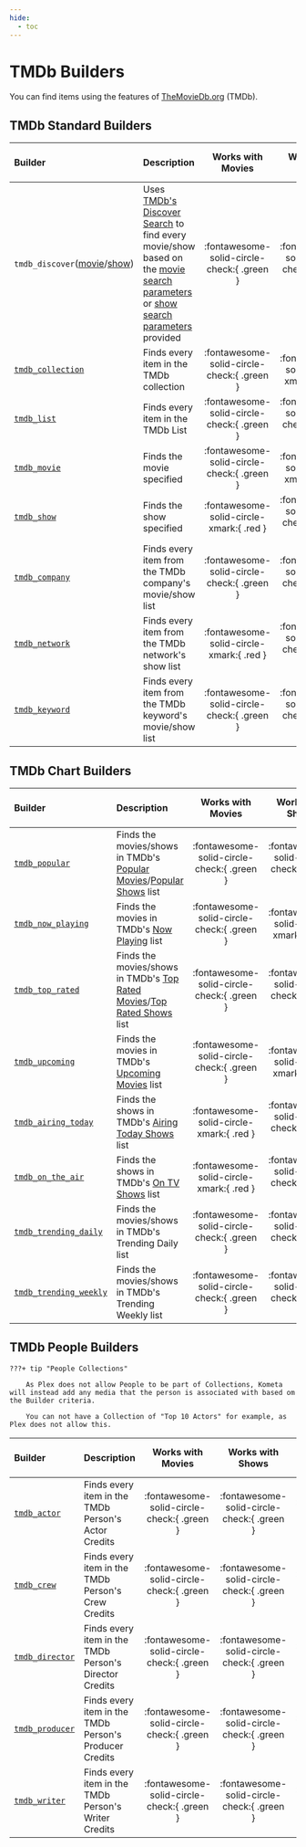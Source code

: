```yaml
---
hide:
  - toc
---
```

# TMDb Builders

You can find items using the features of [TheMovieDb.org](https://www.themoviedb.org/) (TMDb).

## TMDb Standard Builders

| Builder                                                              | Description                                                                                                                                                                                                                                                                                                                   |             Works with Movies              |              Works with Shows              |    Works with Playlists and Custom Sort    |
|:---------------------------------------------------------------------|:------------------------------------------------------------------------------------------------------------------------------------------------------------------------------------------------------------------------------------------------------------------------------------------------------------------------------|:------------------------------------------:|:------------------------------------------:|:------------------------------------------:|
| `tmdb_discover`([movie](discover/movie.md)/[show](discover/show.md)) | Uses [TMDb's Discover Search](https://developer.themoviedb.org/docs/search-and-query-for-details) to find every movie/show based on the [movie search parameters](https://developers.themoviedb.org/3/discover/movie-discover) or [show search parameters](https://developers.themoviedb.org/3/discover/tv-discover) provided | :fontawesome-solid-circle-check:{ .green } | :fontawesome-solid-circle-check:{ .green } | :fontawesome-solid-circle-check:{ .green } |
| [`tmdb_collection`](standard/collection.md)                          | Finds every item in the TMDb collection                                                                                                                                                                                                                                                                                       | :fontawesome-solid-circle-check:{ .green } |  :fontawesome-solid-circle-xmark:{ .red }  |  :fontawesome-solid-circle-xmark:{ .red }  |
| [`tmdb_list`](standard/list.md)                                      | Finds every item in the TMDb List                                                                                                                                                                                                                                                                                             | :fontawesome-solid-circle-check:{ .green } | :fontawesome-solid-circle-check:{ .green } | :fontawesome-solid-circle-check:{ .green } |
| [`tmdb_movie`](standard/movie.md)                                    | Finds the movie specified                                                                                                                                                                                                                                                                                                     | :fontawesome-solid-circle-check:{ .green } |  :fontawesome-solid-circle-xmark:{ .red }  |  :fontawesome-solid-circle-xmark:{ .red }  |
| [`tmdb_show`](standard/show.md)                                      | Finds the show specified                                                                                                                                                                                                                                                                                                      |  :fontawesome-solid-circle-xmark:{ .red }  | :fontawesome-solid-circle-check:{ .green } |  :fontawesome-solid-circle-xmark:{ .red }  |
| [`tmdb_company`](standard/company.md)                                | Finds every item from the TMDb company's movie/show list                                                                                                                                                                                                                                                                      | :fontawesome-solid-circle-check:{ .green } | :fontawesome-solid-circle-check:{ .green } |  :fontawesome-solid-circle-xmark:{ .red }  |
| [`tmdb_network`](standard/network.md)                                | Finds every item from the TMDb network's show list                                                                                                                                                                                                                                                                            |  :fontawesome-solid-circle-xmark:{ .red }  | :fontawesome-solid-circle-check:{ .green } |  :fontawesome-solid-circle-xmark:{ .red }  |
| [`tmdb_keyword`](standard/keyword.md)                                | Finds every item from the TMDb keyword's movie/show list                                                                                                                                                                                                                                                                      | :fontawesome-solid-circle-check:{ .green } | :fontawesome-solid-circle-check:{ .green } |  :fontawesome-solid-circle-xmark:{ .red }  |

## TMDb Chart Builders

| Builder                                            | Description                                                                                                                                                     |             Works with Movies              |              Works with Shows              |    Works with Playlists and Custom Sort    |
|:---------------------------------------------------|:----------------------------------------------------------------------------------------------------------------------------------------------------------------|:------------------------------------------:|:------------------------------------------:|:------------------------------------------:|
| [`tmdb_popular`](chart/popular.md)                 | Finds the movies/shows in TMDb's [Popular Movies](https://www.themoviedb.org/movie)/[Popular Shows](https://www.themoviedb.org/tv) list                         | :fontawesome-solid-circle-check:{ .green } | :fontawesome-solid-circle-check:{ .green } | :fontawesome-solid-circle-check:{ .green } |
| [`tmdb_now_playing`](chart/now-playing.md)         | Finds the movies in TMDb's [Now Playing](https://www.themoviedb.org/movie/now-playing) list                                                                     | :fontawesome-solid-circle-check:{ .green } |  :fontawesome-solid-circle-xmark:{ .red }  | :fontawesome-solid-circle-check:{ .green } |
| [`tmdb_top_rated`](chart/top-rated.md)             | Finds the movies/shows in TMDb's [Top Rated Movies](https://www.themoviedb.org/movie/top-rated)/[Top Rated Shows](https://www.themoviedb.org/tv/top-rated) list | :fontawesome-solid-circle-check:{ .green } | :fontawesome-solid-circle-check:{ .green } | :fontawesome-solid-circle-check:{ .green } |
| [`tmdb_upcoming`](chart/upcoming.md)               | Finds the movies in TMDb's [Upcoming Movies](https://www.themoviedb.org/movie/upcoming) list                                                                    | :fontawesome-solid-circle-check:{ .green } |  :fontawesome-solid-circle-xmark:{ .red }  | :fontawesome-solid-circle-check:{ .green } |
| [`tmdb_airing_today`](chart/airing-today.md)       | Finds the shows in TMDb's [Airing Today Shows](https://www.themoviedb.org/tv/airing-today) list                                                                 |  :fontawesome-solid-circle-xmark:{ .red }  | :fontawesome-solid-circle-check:{ .green } | :fontawesome-solid-circle-check:{ .green } |
| [`tmdb_on_the_air`](chart/on-the-air.md)           | Finds the shows in TMDb's [On TV Shows](https://www.themoviedb.org/tv/on-the-air) list                                                                          |  :fontawesome-solid-circle-xmark:{ .red }  | :fontawesome-solid-circle-check:{ .green } | :fontawesome-solid-circle-check:{ .green } |
| [`tmdb_trending_daily`](chart/trending-daily.md)   | Finds the movies/shows in TMDb's Trending Daily list                                                                                                            | :fontawesome-solid-circle-check:{ .green } | :fontawesome-solid-circle-check:{ .green } | :fontawesome-solid-circle-check:{ .green } |
| [`tmdb_trending_weekly`](chart/trending-weekly.md) | Finds the movies/shows in TMDb's Trending Weekly list                                                                                                           | :fontawesome-solid-circle-check:{ .green } | :fontawesome-solid-circle-check:{ .green } | :fontawesome-solid-circle-check:{ .green } |


## TMDb People Builders

    ???+ tip "People Collections"
    
        As Plex does not allow People to be part of Collections, Kometa will instead add any media that the person is associated with based om the Builder criteria.
    
        You can not have a Collection of "Top 10 Actors" for example, as Plex does not allow this.

| Builder                               | Description                                            |             Works with Movies              |              Works with Shows              |   Works with Playlists and Custom Sort   |
|:--------------------------------------|:-------------------------------------------------------|:------------------------------------------:|:------------------------------------------:|:----------------------------------------:|
| [`tmdb_actor`](people/actor.md)       | Finds every item in the TMDb Person's Actor Credits    | :fontawesome-solid-circle-check:{ .green } | :fontawesome-solid-circle-check:{ .green } | :fontawesome-solid-circle-xmark:{ .red } |
| [`tmdb_crew`](people/crew.md)         | Finds every item in the TMDb Person's Crew Credits     | :fontawesome-solid-circle-check:{ .green } | :fontawesome-solid-circle-check:{ .green } | :fontawesome-solid-circle-xmark:{ .red } |
| [`tmdb_director`](people/director.md) | Finds every item in the TMDb Person's Director Credits | :fontawesome-solid-circle-check:{ .green } | :fontawesome-solid-circle-check:{ .green } | :fontawesome-solid-circle-xmark:{ .red } |
| [`tmdb_producer`](people/producer.md) | Finds every item in the TMDb Person's Producer Credits | :fontawesome-solid-circle-check:{ .green } | :fontawesome-solid-circle-check:{ .green } | :fontawesome-solid-circle-xmark:{ .red } |
| [`tmdb_writer`](people/writer.md)     | Finds every item in the TMDb Person's Writer Credits   | :fontawesome-solid-circle-check:{ .green } | :fontawesome-solid-circle-check:{ .green } | :fontawesome-solid-circle-xmark:{ .red } |
